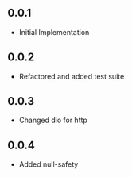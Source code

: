 ## 0.0.1

* Initial Implementation

## 0.0.2

* Refactored and added test suite

## 0.0.3

* Changed dio for http

## 0.0.4

* Added null-safety